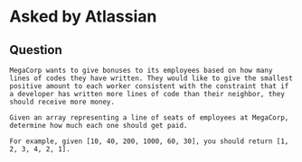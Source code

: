 # Asked by Atlassian

## Question

    MegaCorp wants to give bonuses to its employees based on how many lines of codes they have written. They would like to give the smallest positive amount to each worker consistent with the constraint that if a developer has written more lines of code than their neighbor, they should receive more money.

    Given an array representing a line of seats of employees at MegaCorp, determine how much each one should get paid.

    For example, given [10, 40, 200, 1000, 60, 30], you should return [1, 2, 3, 4, 2, 1].

